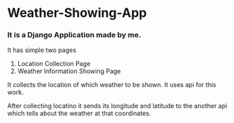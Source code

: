 # Weather-Showing-App
<h3>It is a Django Application made by me. </h3>
<p>It has simple two pages </p>
<ol>
<li>Location Collection Page</li>
<li>Weather Information Showing Page</li>
</ol>
<p>It collects the location of which weather to be shown. It uses api for this work.</p>
<p>After collecting locatino it sends its longitude and latitude to the another api which tells about the weather at that coordinates.</p>
